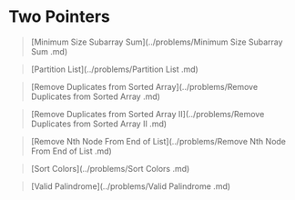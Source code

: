 # Two Pointers

> [Minimum Size Subarray Sum](../problems/Minimum Size Subarray Sum .md)

> [Partition List](../problems/Partition List .md)

> [Remove Duplicates from Sorted Array](../problems/Remove Duplicates from Sorted Array .md)

> [Remove Duplicates from Sorted Array II](../problems/Remove Duplicates from Sorted Array II .md)

> [Remove Nth Node From End of List](../problems/Remove Nth Node From End of List .md)

> [Sort Colors](../problems/Sort Colors .md)

> [Valid Palindrome](../problems/Valid Palindrome .md)

